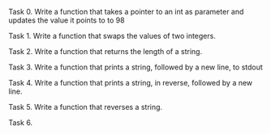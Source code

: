 Task 0. Write a function that takes a pointer to an int as parameter and updates the value it points to to 98

Task 1. Write a function that swaps the values of two integers.

Task 2. Write a function that returns the length of a string.

Task 3. Write a function that prints a string, followed by a new line, to stdout

Task 4. Write a function that prints a string, in reverse, followed by a new line.

Task 5. Write a function that reverses a string.

Task 6. 

